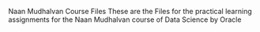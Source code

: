 Naan Mudhalvan Course Files
These are the Files for the practical learning assignments for the Naan Mudhalvan course of Data Science by Oracle 
